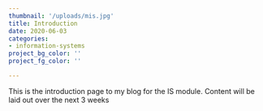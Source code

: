 ```yaml
---
thumbnail: '/uploads/mis.jpg'
title: Introduction
date: 2020-06-03
categories:
- information-systems
project_bg_color: ''
project_fg_color: ''

---
```

This is the introduction page to my blog for the IS module.
Content will be laid out over the next 3 weeks